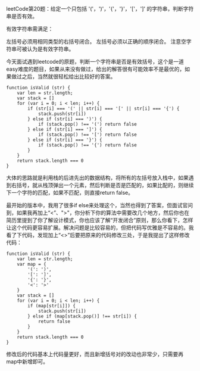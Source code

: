 leetCode第20题：给定一个只包括 '('，')'，'{'，'}'，'['，']' 的字符串，判断字符串是否有效。

有效字符串需满足：

左括号必须用相同类型的右括号闭合。
左括号必须以正确的顺序闭合。
注意空字符串可被认为是有效字符串。

今天面试遇到leetcode的原题，判断一个字符串是否是有效括号，这个是一道easy难度的题目，如果从来没有做过，给出的解答很有可能效率不是最优的，如果做过之后，当然就很轻松给出比较好的答案。
<pre><code>function isValid (str) {
    var len = str.length;
    var stack = []
    for (var i = 0; i < len; i++) {
        if (str[i] === '(' || str[i] === '[' || str[i] === '{') {
            stack.push(str[i])
        } else if (str[i] === ')') {
            if (stack.pop() !== '(') return false
        } else if (str[i] === ']') {
            if (stack.pop() !== '[') return false
        } else if (str[i] === '}') {
            if (stack.pop() !== '{') return false
        }
    }
    return stack.length === 0
}</code></code></pre>

大体的思路就是利用栈的后进先出的数据结构，将所有的左括号放入栈中，如果遇到右括号，就从栈顶弹出一个元素，然后判断是否是匹配的，如果比配的，则继续下一个字符的匹配，如果不匹配，则直接return false。

最开始的版本中，我用了很多if else来处理这个，当然也得到了答案，但面试官问到，如果我再加上“<”、">"，你分析下你的算法中需要改几个地方，然后你也在简历里提到了你了解设计模式，你也应该了解“开发闭合”原则，那么你看下，怎样让这个代码更容易扩展。解决问题是比较容易的，但把代码写优雅是不容易的。我看了下代码，发现加上“<>”后要把原来的代码修改三处，于是我提出了这样修改代码：
<pre><code>function isValid (str) {
    var len = str.length;
    var map = {
        '(': ')',
        '[': ']',
        '{': '}',
        '<': '>'
    }
    var stack = []
    for (var i = 0; i < len; i++) {
        if (map[str[i]]) {
            stack.push(str[i])
        } else if (map[stack.pop()] !== str[i]) {
            return false
        }
    }
    return stack.length === 0
}</code></code></pre>
修改后的代码基本上代码量更好，而且新增括号对的改动也非常少，只需要再map中新增即可。